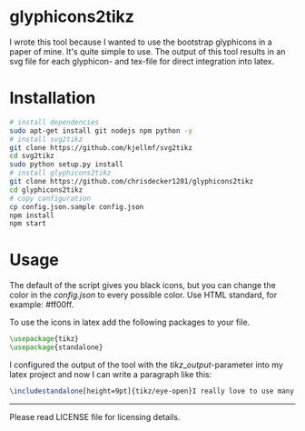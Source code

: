 # glyphicons2tikz
I wrote this tool because I wanted to use the bootstrap glyphicons in a paper of mine. It's quite simple to use. The output of this tool results in an svg file for each glyphicon- and tex-file for direct integration into latex.

# Installation
```bash
# install dependencies
sudo apt-get install git nodejs npm python -y
# install svg2tikz
git clone https://github.com/kjellmf/svg2tikz
cd svg2tikz
sudo python setup.py install
# install glyphicons2tikz
git clone https://github.com/chrisdecker1201/glyphicons2tikz
cd glyphicons2tikz
# copy configuration
cp config.json.sample config.json
npm install
npm start
```

# Usage
The default of the script gives you black icons, but you can change the color in the _config.json_ to every possible color. Use HTML standard, for example: #ff00ff.

To use the icons in latex add the following packages to your file.

```latex
\usepackage{tikz}
\usepackage{standalone}
```

I configured the output of the tool with the _tikz_\__output_-parameter into my latex project and now I can write a paragraph like this:
```latex
\includestandalone[height=9pt]{tikz/eye-open}I really love to use many icons in my text \includestandalone[height=9pt]{tikz/king}
```
------------------------------------------------
Please read LICENSE file for licensing details.
